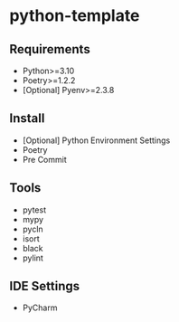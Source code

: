 # python-template

## Requirements
- Python>=3.10
- Poetry>=1.2.2
- [Optional] Pyenv>=2.3.8

## Install
- [Optional] Python Environment Settings
- Poetry
- Pre Commit

## Tools
- pytest
- mypy
- pycln
- isort
- black
- pylint

## IDE Settings
- PyCharm